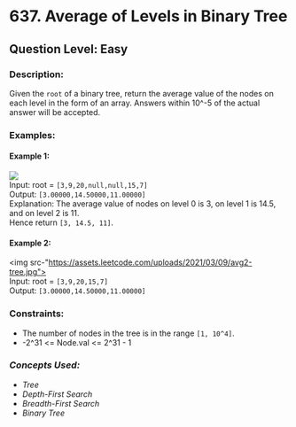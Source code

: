 # 637. Average of Levels in Binary Tree
## Question Level: Easy
### Description:
Given the `root` of a binary tree, return the average value of the nodes on each level in the form of an array. Answers within 10^-5 of the actual answer will be accepted.

### Examples:
#### Example 1:
<img src="https://assets.leetcode.com/uploads/2021/03/09/avg1-tree.jpg"><br>
Input: root = `[3,9,20,null,null,15,7]`<br>
Output: `[3.00000,14.50000,11.00000]`<br>
Explanation: The average value of nodes on level 0 is 3, on level 1 is 14.5, and on level 2 is 11.<br>
Hence return `[3, 14.5, 11]`.<br>
#### Example 2:
<img src-"https://assets.leetcode.com/uploads/2021/03/09/avg2-tree.jpg"><br>
Input: root = `[3,9,20,15,7]`<br>
Output: `[3.00000,14.50000,11.00000]`<br>

### Constraints:

- The number of nodes in the tree is in the range `[1, 10^4]`.
- -2^31 <= Node.val <= 2^31 - 1

### <i>Concepts Used:
- Tree
- Depth-First Search
- Breadth-First Search
- Binary Tree </i>